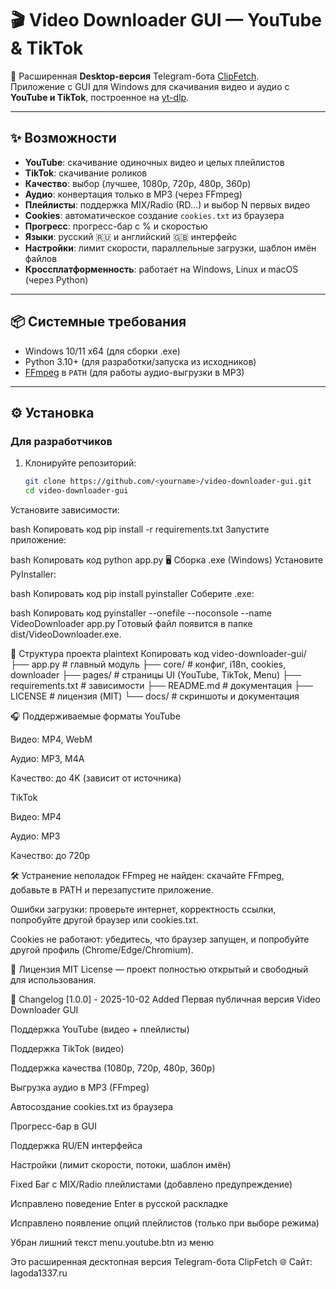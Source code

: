 # 🎬 Video Downloader GUI — YouTube & TikTok

🚀 Расширенная **Desktop-версия** Telegram-бота [ClipFetch](https://t.me/ClipFetchBot).  
Приложение с GUI для Windows для скачивания видео и аудио с **YouTube и TikTok**, построенное на [yt-dlp](https://github.com/yt-dlp/yt-dlp).

---

## ✨ Возможности

- **YouTube**: скачивание одиночных видео и целых плейлистов  
- **TikTok**: скачивание роликов  
- **Качество**: выбор (лучшее, 1080p, 720p, 480p, 360p)  
- **Аудио**: конвертация только в MP3 (через FFmpeg)  
- **Плейлисты**: поддержка MIX/Radio (RD...) и выбор N первых видео  
- **Cookies**: автоматическое создание `cookies.txt` из браузера  
- **Прогресс**: прогресс-бар с % и скоростью  
- **Языки**: русский 🇷🇺 и английский 🇬🇧 интерфейс  
- **Настройки**: лимит скорости, параллельные загрузки, шаблон имён файлов  
- **Кроссплатформенность**: работает на Windows, Linux и macOS (через Python)  

---

## 📦 Системные требования

- Windows 10/11 x64 (для сборки .exe)  
- Python 3.10+ (для разработки/запуска из исходников)  
- [FFmpeg](https://ffmpeg.org/download.html) в `PATH` (для работы аудио-выгрузки в MP3)  

---

## ⚙️ Установка

### Для разработчиков

1. Клонируйте репозиторий:
   ```bash
   git clone https://github.com/<yourname>/video-downloader-gui.git
   cd video-downloader-gui
Установите зависимости:

bash
Копировать код
pip install -r requirements.txt
Запустите приложение:

bash
Копировать код
python app.py
🖥️ Сборка .exe (Windows)
Установите PyInstaller:

bash
Копировать код
pip install pyinstaller
Соберите .exe:

bash
Копировать код
pyinstaller --onefile --noconsole --name VideoDownloader app.py
Готовый файл появится в папке dist/VideoDownloader.exe.


📂 Структура проекта
plaintext
Копировать код
video-downloader-gui/
├── app.py               # главный модуль
├── core/                # конфиг, i18n, cookies, downloader
├── pages/               # страницы UI (YouTube, TikTok, Menu)
├── requirements.txt     # зависимости
├── README.md            # документация
├── LICENSE              # лицензия (MIT)
└── docs/                # скриншоты и документация

🎧 Поддерживаемые форматы
YouTube

Видео: MP4, WebM

Аудио: MP3, M4A

Качество: до 4K (зависит от источника)

TikTok

Видео: MP4

Аудио: MP3

Качество: до 720p

🛠️ Устранение неполадок
FFmpeg не найден: скачайте FFmpeg, добавьте в PATH и перезапустите приложение.

Ошибки загрузки: проверьте интернет, корректность ссылки, попробуйте другой браузер или cookies.txt.

Cookies не работают: убедитесь, что браузер запущен, и попробуйте другой профиль (Chrome/Edge/Chromium).

📜 Лицензия
MIT License — проект полностью открытый и свободный для использования.

📜 Changelog
[1.0.0] - 2025-10-02
Added
Первая публичная версия Video Downloader GUI

Поддержка YouTube (видео + плейлисты)

Поддержка TikTok (видео)

Поддержка качества (1080p, 720p, 480p, 360p)

Выгрузка аудио в MP3 (FFmpeg)

Автосоздание cookies.txt из браузера

Прогресс-бар в GUI

Поддержка RU/EN интерфейса

Настройки (лимит скорости, потоки, шаблон имён)

Fixed
Баг с MIX/Radio плейлистами (добавлено предупреждение)

Исправлено поведение Enter в русской раскладке

Исправлено появление опций плейлистов (только при выборе режима)

Убран лишний текст menu.youtube.btn из меню


Это расширенная десктопная версия Telegram-бота ClipFetch
🌐 Сайт: lagoda1337.ru
